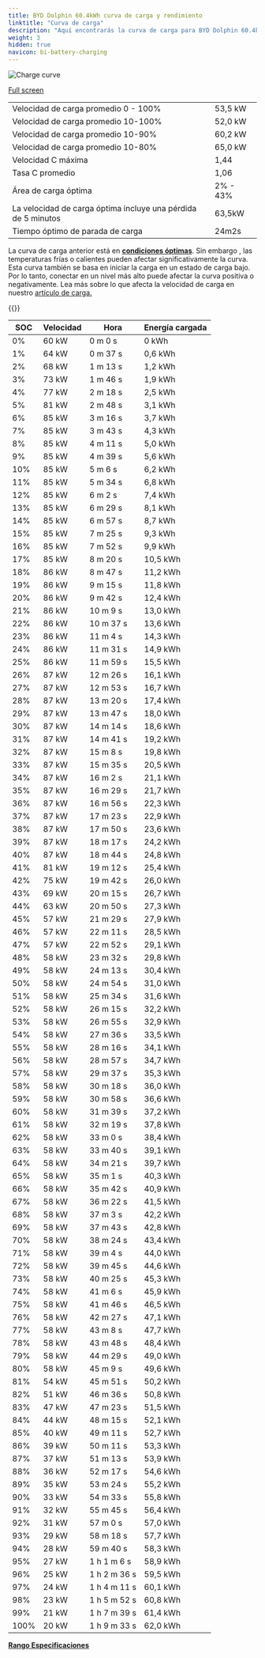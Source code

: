 ```yaml
---
title: BYD Dolphin 60.4kWh curva de carga y rendimiento
linktitle: "Curva de carga"
description: "Aquí encontrarás la curva de carga para BYD Dolphin 60.4kWh."
weight: 3
hidden: true
navicon: bi-battery-charging
---
```

<!-- markdownlint-disable MD033 -->
<img src="/images/models/byd/dolphin/dolphin_60.4kwh/chargingcurve.svg" alt="Charge curve" class="img-fluid">

[Full screen](/images/models/byd/dolphin/dolphin_60.4kwh/chargingcurve.svg)


<table class="table table-striped border">
<tbody>
<tr>
<td>Velocidad de carga promedio 0 - 100%</td><td>53,5 kW</td>
</tr>
<tr>
<td>Velocidad de carga promedio 10-100%</td><td>52,0 kW</td>
</tr>
<tr>
<td>Velocidad de carga promedio 10-90%</td><td>60,2 kW</td>
</tr>
<tr>
<td>Velocidad de carga promedio 10-80%</td><td>65,0 kW</td>
</tr>
<tr>
<td>Velocidad C máxima</td><td>1,44</td>
</tr>
<tr>
<td>Tasa C promedio</td><td>1,06</td>
</tr>
<tr>
<td>Área de carga óptima</td><td>2% - 43%</td>
</tr>
<tr>
<td>La velocidad de carga óptima incluye una pérdida de 5 minutos</td><td>63,5kW</td>
</tr>
<tr>
<td>Tiempo óptimo de parada de carga</td><td>24m2s</td>
</tr>
</tbody>
</table>


La curva de carga anterior está en **[condiciones óptimas](../../../../../technology/battery/charging/#temperatura)**. Sin embargo , las temperaturas frías o calientes pueden afectar significativamente la curva. Esta curva también se basa en iniciar la carga en un estado de carga bajo. Por lo tanto, conectar en un nivel más alto puede afectar la curva positiva o negativamente. Lea más sobre lo que afecta la velocidad de carga en nuestro [artículo de carga.](../../../../../technology/battery/charging/)


{{<evkxdisplayaddarticle />}}
<table class="table table-striped border">
<thead>
<tr><th>SOC</th><th>Velocidad</th><th>Hora</th><th>Energía cargada</th></tr>
</thead>
<tbody>
<tr>
<td>0%</td><td>60 kW</td><td> 0 m 0 s </td><td>0 kWh </td>
</tr>
<tr>
<td>1%</td><td>64 kW</td><td> 0 m 37 s </td><td>0,6 kWh </td>
</tr>
<tr>
<td>2%</td><td>68 kW</td><td> 1 m 13 s </td><td>1,2 kWh </td>
</tr>
<tr>
<td>3%</td><td>73 kW</td><td> 1 m 46 s </td><td>1,9 kWh </td>
</tr>
<tr>
<td>4%</td><td>77 kW</td><td> 2 m 18 s </td><td>2,5 kWh </td>
</tr>
<tr>
<td>5%</td><td>81 kW</td><td> 2 m 48 s </td><td>3,1 kWh </td>
</tr>
<tr>
<td>6%</td><td>85 kW</td><td> 3 m 16 s </td><td>3,7 kWh </td>
</tr>
<tr>
<td>7%</td><td>85 kW</td><td> 3 m 43 s </td><td>4,3 kWh </td>
</tr>
<tr>
<td>8%</td><td>85 kW</td><td> 4 m 11 s </td><td>5,0 kWh </td>
</tr>
<tr>
<td>9%</td><td>85 kW</td><td> 4 m 39 s </td><td>5,6 kWh </td>
</tr>
<tr>
<td>10%</td><td>85 kW</td><td> 5 m 6 s </td><td>6,2 kWh </td>
</tr>
<tr>
<td>11%</td><td>85 kW</td><td> 5 m 34 s </td><td>6,8 kWh </td>
</tr>
<tr>
<td>12%</td><td>85 kW</td><td> 6 m 2 s </td><td>7,4 kWh </td>
</tr>
<tr>
<td>13%</td><td>85 kW</td><td> 6 m 29 s </td><td>8,1 kWh </td>
</tr>
<tr>
<td>14%</td><td>85 kW</td><td> 6 m 57 s </td><td>8,7 kWh </td>
</tr>
<tr>
<td>15%</td><td>85 kW</td><td> 7 m 25 s </td><td>9,3 kWh </td>
</tr>
<tr>
<td>16%</td><td>85 kW</td><td> 7 m 52 s </td><td>9,9 kWh </td>
</tr>
<tr>
<td>17%</td><td>85 kW</td><td> 8 m 20 s </td><td>10,5 kWh </td>
</tr>
<tr>
<td>18%</td><td>86 kW</td><td> 8 m 47 s </td><td>11,2 kWh </td>
</tr>
<tr>
<td>19%</td><td>86 kW</td><td> 9 m 15 s </td><td>11,8 kWh </td>
</tr>
<tr>
<td>20%</td><td>86 kW</td><td> 9 m 42 s </td><td>12,4 kWh </td>
</tr>
<tr>
<td>21%</td><td>86 kW</td><td> 10 m 9 s </td><td>13,0 kWh </td>
</tr>
<tr>
<td>22%</td><td>86 kW</td><td> 10 m 37 s </td><td>13,6 kWh </td>
</tr>
<tr>
<td>23%</td><td>86 kW</td><td> 11 m 4 s </td><td>14,3 kWh </td>
</tr>
<tr>
<td>24%</td><td>86 kW</td><td> 11 m 31 s </td><td>14,9 kWh </td>
</tr>
<tr>
<td>25%</td><td>86 kW</td><td> 11 m 59 s </td><td>15,5 kWh </td>
</tr>
<tr>
<td>26%</td><td>87 kW</td><td> 12 m 26 s </td><td>16,1 kWh </td>
</tr>
<tr>
<td>27%</td><td>87 kW</td><td> 12 m 53 s </td><td>16,7 kWh </td>
</tr>
<tr>
<td>28%</td><td>87 kW</td><td> 13 m 20 s </td><td>17,4 kWh </td>
</tr>
<tr>
<td>29%</td><td>87 kW</td><td> 13 m 47 s </td><td>18,0 kWh </td>
</tr>
<tr>
<td>30%</td><td>87 kW</td><td> 14 m 14 s </td><td>18,6 kWh </td>
</tr>
<tr>
<td>31%</td><td>87 kW</td><td> 14 m 41 s </td><td>19,2 kWh </td>
</tr>
<tr>
<td>32%</td><td>87 kW</td><td> 15 m 8 s </td><td>19,8 kWh </td>
</tr>
<tr>
<td>33%</td><td>87 kW</td><td> 15 m 35 s </td><td>20,5 kWh </td>
</tr>
<tr>
<td>34%</td><td>87 kW</td><td> 16 m 2 s </td><td>21,1 kWh </td>
</tr>
<tr>
<td>35%</td><td>87 kW</td><td> 16 m 29 s </td><td>21,7 kWh </td>
</tr>
<tr>
<td>36%</td><td>87 kW</td><td> 16 m 56 s </td><td>22,3 kWh </td>
</tr>
<tr>
<td>37%</td><td>87 kW</td><td> 17 m 23 s </td><td>22,9 kWh </td>
</tr>
<tr>
<td>38%</td><td>87 kW</td><td> 17 m 50 s </td><td>23,6 kWh </td>
</tr>
<tr>
<td>39%</td><td>87 kW</td><td> 18 m 17 s </td><td>24,2 kWh </td>
</tr>
<tr>
<td>40%</td><td>87 kW</td><td> 18 m 44 s </td><td>24,8 kWh </td>
</tr>
<tr>
<td>41%</td><td>81 kW</td><td> 19 m 12 s </td><td>25,4 kWh </td>
</tr>
<tr>
<td>42%</td><td>75 kW</td><td> 19 m 42 s </td><td>26,0 kWh </td>
</tr>
<tr>
<td>43%</td><td>69 kW</td><td> 20 m 15 s </td><td>26,7 kWh </td>
</tr>
<tr>
<td>44%</td><td>63 kW</td><td> 20 m 50 s </td><td>27,3 kWh </td>
</tr>
<tr>
<td>45%</td><td>57 kW</td><td> 21 m 29 s </td><td>27,9 kWh </td>
</tr>
<tr>
<td>46%</td><td>57 kW</td><td> 22 m 11 s </td><td>28,5 kWh </td>
</tr>
<tr>
<td>47%</td><td>57 kW</td><td> 22 m 52 s </td><td>29,1 kWh </td>
</tr>
<tr>
<td>48%</td><td>58 kW</td><td> 23 m 32 s </td><td>29,8 kWh </td>
</tr>
<tr>
<td>49%</td><td>58 kW</td><td> 24 m 13 s </td><td>30,4 kWh </td>
</tr>
<tr>
<td>50%</td><td>58 kW</td><td> 24 m 54 s </td><td>31,0 kWh </td>
</tr>
<tr>
<td>51%</td><td>58 kW</td><td> 25 m 34 s </td><td>31,6 kWh </td>
</tr>
<tr>
<td>52%</td><td>58 kW</td><td> 26 m 15 s </td><td>32,2 kWh </td>
</tr>
<tr>
<td>53%</td><td>58 kW</td><td> 26 m 55 s </td><td>32,9 kWh </td>
</tr>
<tr>
<td>54%</td><td>58 kW</td><td> 27 m 36 s </td><td>33,5 kWh </td>
</tr>
<tr>
<td>55%</td><td>58 kW</td><td> 28 m 16 s </td><td>34,1 kWh </td>
</tr>
<tr>
<td>56%</td><td>58 kW</td><td> 28 m 57 s </td><td>34,7 kWh </td>
</tr>
<tr>
<td>57%</td><td>58 kW</td><td> 29 m 37 s </td><td>35,3 kWh </td>
</tr>
<tr>
<td>58%</td><td>58 kW</td><td> 30 m 18 s </td><td>36,0 kWh </td>
</tr>
<tr>
<td>59%</td><td>58 kW</td><td> 30 m 58 s </td><td>36,6 kWh </td>
</tr>
<tr>
<td>60%</td><td>58 kW</td><td> 31 m 39 s </td><td>37,2 kWh </td>
</tr>
<tr>
<td>61%</td><td>58 kW</td><td> 32 m 19 s </td><td>37,8 kWh </td>
</tr>
<tr>
<td>62%</td><td>58 kW</td><td> 33 m 0 s </td><td>38,4 kWh </td>
</tr>
<tr>
<td>63%</td><td>58 kW</td><td> 33 m 40 s </td><td>39,1 kWh </td>
</tr>
<tr>
<td>64%</td><td>58 kW</td><td> 34 m 21 s </td><td>39,7 kWh </td>
</tr>
<tr>
<td>65%</td><td>58 kW</td><td> 35 m 1 s </td><td>40,3 kWh </td>
</tr>
<tr>
<td>66%</td><td>58 kW</td><td> 35 m 42 s </td><td>40,9 kWh </td>
</tr>
<tr>
<td>67%</td><td>58 kW</td><td> 36 m 22 s </td><td>41,5 kWh </td>
</tr>
<tr>
<td>68%</td><td>58 kW</td><td> 37 m 3 s </td><td>42,2 kWh </td>
</tr>
<tr>
<td>69%</td><td>58 kW</td><td> 37 m 43 s </td><td>42,8 kWh </td>
</tr>
<tr>
<td>70%</td><td>58 kW</td><td> 38 m 24 s </td><td>43,4 kWh </td>
</tr>
<tr>
<td>71%</td><td>58 kW</td><td> 39 m 4 s </td><td>44,0 kWh </td>
</tr>
<tr>
<td>72%</td><td>58 kW</td><td> 39 m 45 s </td><td>44,6 kWh </td>
</tr>
<tr>
<td>73%</td><td>58 kW</td><td> 40 m 25 s </td><td>45,3 kWh </td>
</tr>
<tr>
<td>74%</td><td>58 kW</td><td> 41 m 6 s </td><td>45,9 kWh </td>
</tr>
<tr>
<td>75%</td><td>58 kW</td><td> 41 m 46 s </td><td>46,5 kWh </td>
</tr>
<tr>
<td>76%</td><td>58 kW</td><td> 42 m 27 s </td><td>47,1 kWh </td>
</tr>
<tr>
<td>77%</td><td>58 kW</td><td> 43 m 8 s </td><td>47,7 kWh </td>
</tr>
<tr>
<td>78%</td><td>58 kW</td><td> 43 m 48 s </td><td>48,4 kWh </td>
</tr>
<tr>
<td>79%</td><td>58 kW</td><td> 44 m 29 s </td><td>49,0 kWh </td>
</tr>
<tr>
<td>80%</td><td>58 kW</td><td> 45 m 9 s </td><td>49,6 kWh </td>
</tr>
<tr>
<td>81%</td><td>54 kW</td><td> 45 m 51 s </td><td>50,2 kWh </td>
</tr>
<tr>
<td>82%</td><td>51 kW</td><td> 46 m 36 s </td><td>50,8 kWh </td>
</tr>
<tr>
<td>83%</td><td>47 kW</td><td> 47 m 23 s </td><td>51,5 kWh </td>
</tr>
<tr>
<td>84%</td><td>44 kW</td><td> 48 m 15 s </td><td>52,1 kWh </td>
</tr>
<tr>
<td>85%</td><td>40 kW</td><td> 49 m 11 s </td><td>52,7 kWh </td>
</tr>
<tr>
<td>86%</td><td>39 kW</td><td> 50 m 11 s </td><td>53,3 kWh </td>
</tr>
<tr>
<td>87%</td><td>37 kW</td><td> 51 m 13 s </td><td>53,9 kWh </td>
</tr>
<tr>
<td>88%</td><td>36 kW</td><td> 52 m 17 s </td><td>54,6 kWh </td>
</tr>
<tr>
<td>89%</td><td>35 kW</td><td> 53 m 24 s </td><td>55,2 kWh </td>
</tr>
<tr>
<td>90%</td><td>33 kW</td><td> 54 m 33 s </td><td>55,8 kWh </td>
</tr>
<tr>
<td>91%</td><td>32 kW</td><td> 55 m 45 s </td><td>56,4 kWh </td>
</tr>
<tr>
<td>92%</td><td>31 kW</td><td> 57 m 0 s </td><td>57,0 kWh </td>
</tr>
<tr>
<td>93%</td><td>29 kW</td><td> 58 m 18 s </td><td>57,7 kWh </td>
</tr>
<tr>
<td>94%</td><td>28 kW</td><td> 59 m 40 s </td><td>58,3 kWh </td>
</tr>
<tr>
<td>95%</td><td>27 kW</td><td>1 h 1 m 6 s </td><td>58,9 kWh </td>
</tr>
<tr>
<td>96%</td><td>25 kW</td><td>1 h 2 m 36 s </td><td>59,5 kWh </td>
</tr>
<tr>
<td>97%</td><td>24 kW</td><td>1 h 4 m 11 s </td><td>60,1 kWh </td>
</tr>
<tr>
<td>98%</td><td>23 kW</td><td>1 h 5 m 52 s </td><td>60,8 kWh </td>
</tr>
<tr>
<td>99%</td><td>21 kW</td><td>1 h 7 m 39 s </td><td>61,4 kWh </td>
</tr>
<tr>
<td>100%</td><td>20 kW</td><td>1 h 9 m 33 s </td><td>62,0 kWh </td>
</tr>
</tbody>
</table>

<div class="mt-3 mb-3">
<a href="../rangeandconsumption/" class="text-decoration-none text-black">
<strong><i class="bi-arrow-left"></i> Rango </strong>
</a>
<a href="../specifications/" class="text-decoration-none text-black float-end">
<strong>Especificaciones <i class="bi-arrow-right"></i></strong>
</a>
</div>
